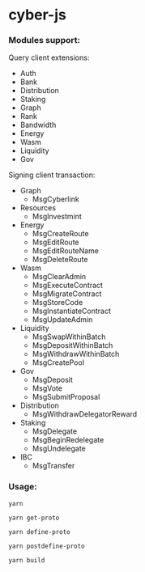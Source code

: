 # cyber-js

### Modules support:

Query client extensions:
- Auth
- Bank
- Distribution
- Staking
- Graph
- Rank
- Bandwidth
- Energy
- Wasm
- Liquidity
- Gov

Signing client transaction:
- Graph
    - MsgCyberlink
- Resources
    - MsgInvestmint
- Energy
    - MsgCreateRoute
    - MsgEditRoute
    - MsgEditRouteName
    - MsgDeleteRoute
- Wasm
    - MsgClearAdmin
    - MsgExecuteContract
    - MsgMigrateContract
    - MsgStoreCode
    - MsgInstantiateContract
    - MsgUpdateAdmin
- Liquidity
    - MsgSwapWithinBatch
    - MsgDepositWithinBatch
    - MsgWithdrawWithinBatch
    - MsgCreatePool
- Gov
    - MsgDeposit
    - MsgVote
    - MsgSubmitProposal
- Distribution
    - MsgWithdrawDelegatorReward
- Staking
    - MsgDelegate
    - MsgBeginRedelegate
    - MsgUndelegate
- IBC
    - MsgTransfer


### Usage:
```
yarn

yarn get-proto

yarn define-proto

yarn postdefine-proto

yarn build
```